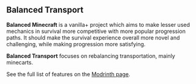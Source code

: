 ## Balanced Transport
**Balanced Minecraft** is a vanilla+ project which aims to make lesser used mechanics in survival more competitive with more popular progression paths. It should make the survival experience overall more novel and challenging, while making progression more satisfying.

**Balanced Transport** focuses on rebalancing transportation, mainly minecarts.

See the full list of features on the [Modrinth page](https://modrinth.com/project/balanced-transport).

